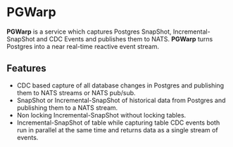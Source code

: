 # PGWarp

**PGWarp** is a service which captures Postgres SnapShot, Incremental-SnapShot and CDC Events and publishes them to NATS. 
**PGWarp** turns Postgres into a near real-time reactive event stream.

## Features

- CDC based capture of all database changes in Postgres and publishing them to NATS streams or NATS pub/sub.
- SnapShot or Incremental-SnapShot of historical data from Postgres and publishing them to a NATS stream.
- Non locking Incremental-SnapShot without locking tables.
- Incremental-SnapShot of table while capturing table CDC events both run in parallel at the same time and returns data as a single stream of events.